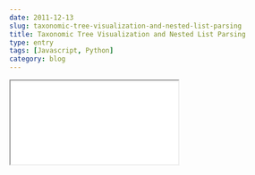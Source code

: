 ```yaml
---
date: 2011-12-13
slug: taxonomic-tree-visualization-and-nested-list-parsing
title: Taxonomic Tree Visualization and Nested List Parsing
type: entry
tags: [Javascript, Python]
category: blog
---
```

<iframe id="archived_wp_blog" src="/archived_wp_blog/www.philipbjorge.com/2011/12/13/taxonomic-tree-visualization-and-nested-list-parsing/index.html" scrolling="no"></iframe>
<script src="/js/jquery-iframe-auto-height.js" type="text/javascript"></script>
<script type="text/javascript">$("#archived_wp_blog").iframeAutoHeight();</script>